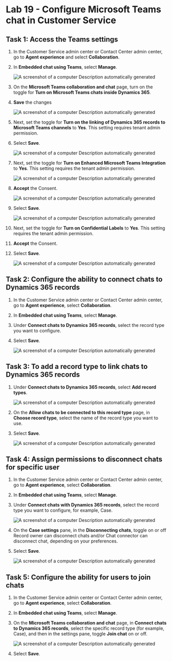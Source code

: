 # Lab 19 - Configure Microsoft Teams chat in Customer Service

## Task 1: Access the Teams settings
1.	In the Customer Service admin center or Contact Center admin center, go to **Agent experience** and select **Collaboration**.

2.	In **Embedded chat using Teams**, select **Manage**.

      ![A screenshot of a computer Description automatically
generated](./media/media19/image1.1.png)
 
3.	On the **Microsoft Teams collaboration and chat** page, turn on the toggle for **Turn on Microsoft Teams chats inside Dynamics 365**.
  
4.	**Save** the changes

      ![A screenshot of a computer Description automatically
generated](./media/media19/image2.1.1.png)
 
5.	Next, set the toggle for **Turn on the linking of Dynamics 365 records to Microsoft Teams channels** to **Yes**. This setting requires tenant admin permission.
  
6.	Select **Save**.

      ![A screenshot of a computer Description automatically
generated](./media/media19/image3.1.png)
 
7.	Next, set the toggle for **Turn on Enhanced Microsoft Teams Integration** to **Yes**. This setting requires the tenant admin permission.

      ![A screenshot of a computer Description automatically
generated](./media/media19/image4.1.png)
 
8.	**Accept** the Consent.

      ![A screenshot of a computer Description automatically
generated](./media/media19/image5.1.png)
 
9.	Select **Save**.

      ![A screenshot of a computer Description automatically
generated](./media/media19/image6.1.png)

10. Next, set the toggle for **Turn on Confidential Labels** to **Yes**. This setting requires the tenant admin permission.

12. **Accept** the Consent.

13. Select **Save**.

      ![A screenshot of a computer Description automatically
generated](./media/media19/image19.15.jpg)
 
## Task 2: Configure the ability to connect chats to Dynamics 365 records
1.	In the Customer Service admin center or Contact Center admin center, go to **Agent experience**, select **Collaboration**.
2.	In **Embedded chat using Teams**, select **Manage**.
3.	Under **Connect chats to Dynamics 365 records**, select the record type you want to configure.
4.	Select **Save**.

      ![A screenshot of a computer Description automatically
generated](./media/media19/image7.1.png)
 
## Task 3: To add a record type to link chats to Dynamics 365 records
1.	Under **Connect chats to Dynamics 365 records**, select **Add record types**.

      ![A screenshot of a computer Description automatically
generated](./media/media19/image8.1.png)
 
2.	On the **Allow chats to be connected to this record type** page, in **Choose record type**, select the name of the record type you want to use.
3.	Select **Save**.

      ![A screenshot of a computer Description automatically
generated](./media/media19/image9.1.png)
 
## Task 4: Assign permissions to disconnect chats for specific user 
1.	In the Customer Service admin center or Contact Center admin center, go to **Agent experience**, select **Collaboration**.
2.	In **Embedded chat using Teams**, select **Manage**.
3.	Under **Connect chats with Dynamics 365 records**, select the record type you want to configure, for example, Case.

      ![A screenshot of a computer Description automatically
generated](./media/media19/image10.1.png)
 
4.	On the **Case settings** pane, in the **Disconnecting chats**, toggle on or off Record owner can disconnect chats and/or Chat connector can disconnect chat, depending on your preferences.
5.	Select **Save**.

      ![A screenshot of a computer Description automatically
generated](./media/media19/image11.1.png)
 
## Task 5: Configure the ability for users to join chats
1.	In the Customer Service admin center or Contact Center admin center, go to **Agent experience**, select **Collaboration**.
2.	In **Embedded chat using Teams**, select **Manage**.
3.	On the **Microsoft Teams collaboration and chat** page, in **Connect chats to Dynamics 365 records**, select the specific record type (for example, Case), and then in the settings pane, toggle **Join chat** on or off.

      ![A screenshot of a computer Description automatically
generated](./media/media19/image12.1.png)
 
4.	Select **Save**.

